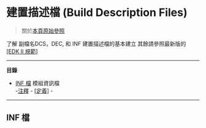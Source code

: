 # 建置描述檔 (Build Description Files)

>關於[本頁原始參照](https://github.com/tianocore/tianocore.github.io/wiki/Build-Description-Files)

了解 副檔名DCS，DEC, 和 INF 建置描述檔的基本建立
其餘請參照最新版的 [[EDK II 規範]](https://github.com/tianocore/tianocore.github.io/wiki/EDK-II-Specifications)

***

 __**目錄**__
 * [INF 檔](#INF檔) 模組資訊檔 <BR>
   -[注釋](#注釋) - [\[定義\]](#定義) - 


 ***

 ## INF 檔